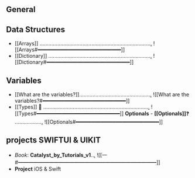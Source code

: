 ## General
## Data Structures
  - [[Arrays]] ...........................................................................[.](obsidian://open?vault=Swift&file=LEARNING%2FSWIFTUI%2F%E4%B8%80%20Introducci%C3%B3n%20a%20SwiftUI%2FData%20Structures%2FArrays)
		![[Arrays#<span style="color ff6600">━━━━━━━━━━━━━━━━━━━━━━━━━━━</span>]]
  - [[Dictionary]] .....................................................................[.](obsidian://open?vault=Swift&file=LEARNING%2FSWIFTUI%2F%E4%B8%80%20Introducci%C3%B3n%20a%20SwiftUI%2FData%20Structures%2FDictionary)
		![[Dictionary#<span style="color ff6600">━━━━━━━━━━━━━━━━━━━━━━━━━━━</span>]]
## Variables  
  - [[What are the variables?]]................................................[.](obsidian://open?vault=Swift&file=LEARNING%2FSWIFTUI%2F%E4%B8%80%20Introducci%C3%B3n%20a%20SwiftUI%2FVariables%2FWhat%20are%20the%20variables%3F)
		![[What are the variables?#<span style="color ff6600">━━━━━━━━━━━━━━━━━━━━━━━━━━━</span>]]
  - [[Types]] 🔢 .......................................................................[.](obsidian://open?vault=Swift&file=LEARNING%2FSWIFTUI%2F%E4%B8%80%20Introducci%C3%B3n%20a%20SwiftUI%2FVariables%2FTypes)
			![[Types#<span style="color ff6600">━━━━━━━━━━━━━━━━━━━━━━━━━━━</span>]]
		**Optionals**
			- **[[Optionals]]**❓ ..................[.](obsidian://open?vault=Swift&file=LEARNING%2FSWIFTUI%2F%E4%B8%80%20Introducci%C3%B3n%20a%20SwiftUI%2FVariables%2FOptionals%2FOptionals)
				![[Optionals#<span style="color ff6600">━━━━━━━━━━━━━━━━━━━━━━━━━━━</span>]]

## projects SWIFTUI & UIKIT
- *Book*: **Catalyst_by_Tutorials_v1**..[.](obsidian://open?vault=Swift&file=LEARNING%2FGENERAL%2Fprojects%20SWIFTUI%20%26%20UIKIT%2FCatalyst_by_Tutorials_v1%2F%C2%B6)
		![[一#<span style="color ff6600">━━━━━━━━━━━━━━━━━━━━━━━━━━━</span>]]
- **Project**
		iOS & Swift